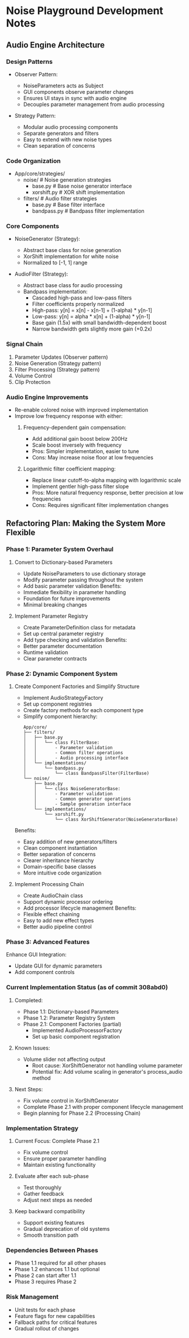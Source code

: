 # Noise Playground Development Notes

## Audio Engine Architecture

### Design Patterns
- Observer Pattern:
  - NoiseParameters acts as Subject
  - GUI components observe parameter changes
  - Ensures UI stays in sync with audio engine
  - Decouples parameter management from audio processing

- Strategy Pattern:
  - Modular audio processing components
  - Separate generators and filters
  - Easy to extend with new noise types
  - Clean separation of concerns

### Code Organization
- App/core/strategies/
  - noise/        # Noise generation strategies
    - base.py     # Base noise generator interface
    - xorshift.py # XOR shift implementation
  - filters/      # Audio filter strategies
    - base.py     # Base filter interface
    - bandpass.py # Bandpass filter implementation

### Core Components
- NoiseGenerator (Strategy):
  - Abstract base class for noise generation
  - XorShift implementation for white noise
  - Normalized to [-1, 1] range

- AudioFilter (Strategy):
  - Abstract base class for audio processing
  - Bandpass implementation:
    - Cascaded high-pass and low-pass filters
    - Filter coefficients properly normalized
    - High-pass: y[n] = x[n] - x[n-1] + (1-alpha) * y[n-1]
    - Low-pass: y[n] = alpha * x[n] + (1-alpha) * y[n-1]
    - Base gain (1.5x) with small bandwidth-dependent boost
    - Narrow bandwidth gets slightly more gain (+0.2x)

### Signal Chain
1. Parameter Updates (Observer pattern)
2. Noise Generation (Strategy pattern)
3. Filter Processing (Strategy pattern)
4. Volume Control
5. Clip Protection

### Audio Engine Improvements
- Re-enable colored noise with improved implementation
- Improve low frequency response with either:
  1. Frequency-dependent gain compensation:
     - Add additional gain boost below 200Hz
     - Scale boost inversely with frequency
     - Pros: Simpler implementation, easier to tune
     - Cons: May increase noise floor at low frequencies
  
  2. Logarithmic filter coefficient mapping:
     - Replace linear cutoff-to-alpha mapping with logarithmic scale
     - Implement gentler high-pass filter slope
     - Pros: More natural frequency response, better precision at low frequencies
     - Cons: Requires significant filter implementation changes

## Refactoring Plan: Making the System More Flexible

### Phase 1: Parameter System Overhaul
1. Convert to Dictionary-based Parameters
   - Update NoiseParameters to use dictionary storage
   - Modify parameter passing throughout the system
   - Add basic parameter validation
   Benefits: 
   - Immediate flexibility in parameter handling
   - Foundation for future improvements
   - Minimal breaking changes

2. Implement Parameter Registry
   - Create ParameterDefinition class for metadata
   - Set up central parameter registry
   - Add type checking and validation
   Benefits:
   - Better parameter documentation
   - Runtime validation
   - Clear parameter contracts

### Phase 2: Dynamic Component System
1. Create Component Factories and Simplify Structure
   - Implement AudioStrategyFactory
   - Set up component registries
   - Create factory methods for each component type
   - Simplify component hierarchy:
     ```
     App/core/
     ├── filters/
     │   ├── base.py
     │   │   └── class FilterBase:
     │   │       - Parameter validation
     │   │       - Common filter operations
     │   │       - Audio processing interface
     │   └── implementations/
     │       └── bandpass.py
     │           └── class BandpassFilter(FilterBase)
     └── noise/
         ├── base.py
         │   └── class NoiseGeneratorBase:
         │       - Parameter validation
         │       - Common generator operations
         │       - Sample generation interface
         └── implementations/
             └── xorshift.py
                 └── class XorShiftGenerator(NoiseGeneratorBase)
     ```
   Benefits:
   - Easy addition of new generators/filters
   - Clean component instantiation
   - Better separation of concerns
   - Clearer inheritance hierarchy
   - Domain-specific base classes
   - More intuitive code organization

2. Implement Processing Chain
   - Create AudioChain class
   - Support dynamic processor ordering
   - Add processor lifecycle management
   Benefits:
   - Flexible effect chaining
   - Easy to add new effect types
   - Better audio pipeline control

### Phase 3: Advanced Features
   Enhance GUI Integration:
   - Update GUI for dynamic parameters
   - Add component controls

### Current Implementation Status (as of commit 308abd0)

1. Completed:
   - Phase 1.1: Dictionary-based Parameters
   - Phase 1.2: Parameter Registry System
   - Phase 2.1: Component Factories (partial)
     - Implemented AudioProcessorFactory
     - Set up basic component registration

2. Known Issues:
   - Volume slider not affecting output
     - Root cause: XorShiftGenerator not handling volume parameter
     - Potential fix: Add volume scaling in generator's process_audio method

3. Next Steps:
   - Fix volume control in XorShiftGenerator
   - Complete Phase 2.1 with proper component lifecycle management
   - Begin planning for Phase 2.2 (Processing Chain)

### Implementation Strategy
1. Current Focus: Complete Phase 2.1
   - Fix volume control
   - Ensure proper parameter handling
   - Maintain existing functionality

2. Evaluate after each sub-phase
   - Test thoroughly
   - Gather feedback
   - Adjust next steps as needed

3. Keep backward compatibility
   - Support existing features
   - Gradual deprecation of old systems
   - Smooth transition path

### Dependencies Between Phases
- Phase 1.1 required for all other phases
- Phase 1.2 enhances 1.1 but optional
- Phase 2 can start after 1.1
- Phase 3 requires Phase 2

### Risk Management
- Unit tests for each phase
- Feature flags for new capabilities
- Fallback paths for critical features
- Gradual rollout of changes

